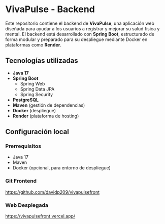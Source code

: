 # VivaPulse - Backend

Este repositorio contiene el backend de **VivaPulse**, una aplicación web diseñada para ayudar a los usuarios a registrar y mejorar su salud física y mental. El backend está desarrollado con **Spring Boot**, estructurado de forma modular y preparado para su despliegue mediante Docker en plataformas como **Render**.

##  Tecnologías utilizadas

- **Java 17**
- **Spring Boot**
  - Spring Web
  - Spring Data JPA
  - Spring Security
- **PostgreSQL**
- **Maven** (gestión de dependencias)
- **Docker** (despliegue)
- **Render** (plataforma de hosting)


## Configuración local

### Prerrequisitos

- Java 17  
- Maven  
- Docker (opcional, para entorno de despliegue)

### Git Frontend
https://github.com/davidp209/vivapulsefront

### Web Desplegada
https://vivapulsefront.vercel.app/
